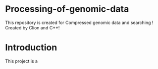 # Processing-of-genomic-data
This repository is created  for Compressed genomic data and searching !
Created by Clion and C++!
# Introduction
This project is a 
